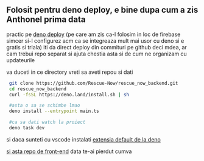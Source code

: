 ## Folosit pentru deno deploy, e bine dupa cum a zis Anthonel prima data
practic pe [deno deploy](https://deno.com/deploy) (pe care am zis ca-l folosim in loc de firebase simcer si-l configurez acm ca se integreaza mult mai usor cu deno si e gratis si trlala) 
iti da direct deploy din commituri pe github deci mdea, ar cam trebui repo separat si ajuta chestia asta si de cum ne organizam cu updateurile

va duceti in ce directory vreti sa aveti repou si dati

```bash
 git clone https://github.com/Rescue-Now/rescue_now_backend.git
 cd rescue_now_backend
 curl -fsSL https://deno.land/install.sh | sh

 #asta o sa se schimbe lmao 
 deno install --entrypoint main.ts

 #ca sa dati watch la proiect
 deno task dev
```

si daca sunteti cu vscode instalati [extensia default de la deno](vscode:extension/denoland.vscode-deno)

[si asta repo de front-end](https://github.com/Rescue-Now/rescue_now) data te-ai pierdut cumva
